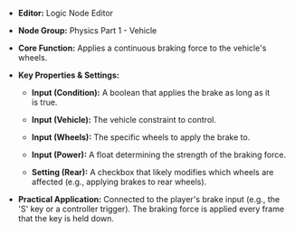 - **Editor:** Logic Node Editor
    
- **Node Group:** Physics Part 1 - Vehicle
    
- **Core Function:** Applies a continuous braking force to the vehicle's wheels.
    
- **Key Properties & Settings:**
    
    - **Input (Condition):** A boolean that applies the brake as long as it is true.
        
    - **Input (Vehicle):** The vehicle constraint to control.
        
    - **Input (Wheels):** The specific wheels to apply the brake to.
        
    - **Input (Power):** A float determining the strength of the braking force.
        
    - **Setting (Rear):** A checkbox that likely modifies which wheels are affected (e.g., applying brakes to rear wheels).
        
- **Practical Application:** Connected to the player's brake input (e.g., the 'S' key or a controller trigger). The braking force is applied every frame that the key is held down.